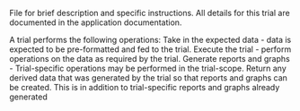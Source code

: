 File for brief description and specific instructions. 
All details for this trial are documented in the application documentation.

A trial performs the following operations:
    Take in the expected data - data is expected to be pre-formatted and fed to the trial. 
    Execute the trial - perform operations on the data as required by the trial. 
    Generate reports and graphs - Trial-specific operations may be performed in the trial-scope.
    Return any derived data that was generated by the trial so that reports and graphs can be created.
        This is in addition to trial-specific reports and graphs already generated
